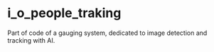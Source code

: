 # i_o_people_traking
Part of code of a gauging system, dedicated to image detection and tracking with AI.
